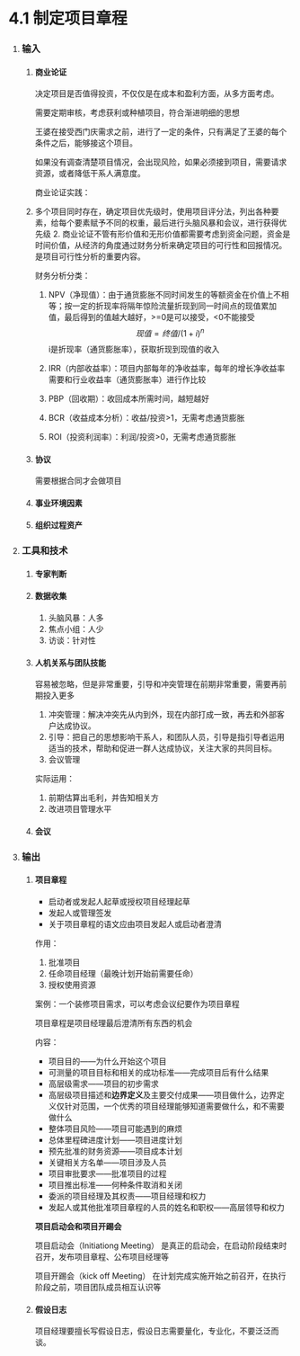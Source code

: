 # 4.1 制定项目章程

1. ### 输入

   1. #### 商业论证

      决定项目是否值得投资，不仅仅是在成本和盈利方面，从多方面考虑。

      需要定期审核，考虑获利或种植项目，符合渐进明细的思想

      王婆在接受西门庆需求之前，进行了一定的条件，只有满足了王婆的每个条件之后，能够接这个项目。

      如果没有调查清楚项目情况，会出现风险，如果必须接到项目，需要请求资源，或者降低干系人满意度。

      商业论证实践：
   
   1. 多个项目同时存在，确定项目优先级时，使用项目评分法，列出各种要素，给每个要素赋予不同的权重，最后进行头脑风暴和会议，进行获得优先级
      2. 商业论证不管有形价值和无形价值都需要考虑到资金问题，资金是时间价值，从经济的角度通过财务分析来确定项目的可行性和回报情况。是项目可行性分析的重要内容。

      财务分析分类：
   
      1. NPV（净现值）：由于通货膨胀不同时间发生的等额资金在价值上不相等；按一定的折现率将隔年惊险流量折现到同一时间点的现值累加值，最后得到的值越大越好，>=0是可以接受，<0不能接受
         $$
         现值=终值/(1+i)^n
      $$
         i是折现率（通货膨胀率），获取折现到现值的收入

      2. IRR（内部收益率）：项目内部每年的净收益率，每年的增长净收益率需要和行业收益率（通货膨胀率）进行作比较

      3. PBP（回收期）：收回成本所需时间，越短越好

      4. BCR（收益成本分析）：收益/投资>1，无需考虑通货膨胀 
   
      5. ROI（投资利润率）：利润/投资>0，无需考虑通货膨胀
   
   2. #### 协议
   
      需要根据合同才会做项目
   
   3. #### 事业环境因素
   
   4. #### 组织过程资产
   
2. ### 工具和技术

   1. #### 专家判断

   2. #### 数据收集

      1. 头脑风暴：人多
      2. 焦点小组：人少
      3. 访谈：针对性

   3. #### 人机关系与团队技能

      容易被忽略，但是非常重要，引导和冲突管理在前期非常重要，需要再前期投入更多

      1. 冲突管理：解决冲突先从内到外，现在内部打成一致，再去和外部客户达成协议。
      2. 引导：把自己的思想影响干系人，和团队人员，引导是指引导者运用适当的技术，帮助和促进一群人达成协议，关注大家的共同目标。
      3. 会议管理

      实际运用：

      1. 前期估算出毛利，并告知相关方
      2. 改进项目管理水平

   4. #### 会议

3. ### 输出

   1. #### 项目章程

      * 启动者或发起人起草或授权项目经理起草
      * 发起人或管理签发
      * 关于项目章程的语文应由项目发起人或启动者澄清

      作用：

      1. 批准项目
      2. 任命项目经理（最晚计划开始前需要任命）
      3. 授权使用资源

      案例：一个装修项目需求，可以考虑会议纪要作为项目章程

      项目章程是项目经理最后澄清所有东西的机会
      
      内容：
      
      * 项目目的——为什么开始这个项目
      * 可测量的项目目标和相关的成功标准——完成项目后有什么结果
      * 高层级需求——项目的初步需求
      * 高层级项目描述和**边界定义**及主要交付成果——项目做什么，边界定义仅针对范围，一个优秀的项目经理能够知道需要做什么，和不需要做什么
      * 整体项目风险——项目可能遇到的麻烦
      * 总体里程碑进度计划——项目进度计划
      * 预先批准的财务资源——项目成本计划
      * 关键相关方名单——项目涉及人员
      * 项目审批要求——批准项目的过程
      * 项目推出标准——何种条件取消和关闭
      * 委派的项目经理及其权责——项目经理和权力
      * 发起人或其他批准项目章程的人员的姓名和职权——高层领导和权力
      
      **项目启动会和项目开踢会**
      
      项目启动会（Initiationg Meeting） 是真正的启动会，在启动阶段结束时召开，发布项目章程、公布项目经理等
      
      项目开踢会（kick off Meeting） 在计划完成实施开始之前召开，在执行阶段之前，项目团队成员相互认识等
      
   2. #### 假设日志
   
      项目经理要擅长写假设日志，假设日志需要量化，专业化，不要泛泛而谈。

